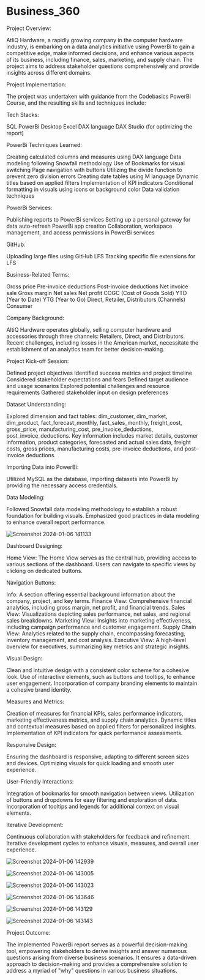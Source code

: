 # Business_360

Project Overview:

AtliQ Hardware, a rapidly growing company in the computer hardware industry, is embarking on a data analytics initiative using PowerBi to gain a competitive edge, make informed decisions, and enhance various aspects of its business, including finance, sales, marketing, and supply chain. The project aims to address stakeholder questions comprehensively and provide insights across different domains.

Project Implementation:

The project was undertaken with guidance from the Codebasics PowerBi Course, and the resulting skills and techniques include:

Tech Stacks:

SQL
PowerBi Desktop
Excel
DAX language
DAX Studio (for optimizing the report)

PowerBi Techniques Learned:

Creating calculated columns and measures using DAX language
Data modeling following Snowfall methodology
Use of Bookmarks for visual switching
Page navigation with buttons
Utilizing the divide function to prevent zero division errors
Creating date tables using M language
Dynamic titles based on applied filters
Implementation of KPI indicators
Conditional formatting in visuals using icons or background color
Data validation techniques

PowerBi Services:

Publishing reports to PowerBi services
Setting up a personal gateway for data auto-refresh
PowerBi app creation
Collaboration, workspace management, and access permissions in PowerBi services

GitHub:

Uploading large files using GitHub LFS
Tracking specific file extensions for LFS

Business-Related Terms:

Gross price
Pre-invoice deductions
Post-invoice deductions
Net invoice sale
Gross margin
Net sales
Net profit
COGC (Cost of Goods Sold)
YTD (Year to Date)
YTG (Year to Go)
Direct, Retailer, Distributors (Channels)
Consumer

Company Background:

AltiQ Hardware operates globally, selling computer hardware and accessories through three channels: Retailers, Direct, and Distributors.
Recent challenges, including losses in the American market, necessitate the establishment of an analytics team for better decision-making.

Project Kick-off Session:

Defined project objectives
Identified success metrics and project timeline
Considered stakeholder expectations and fears
Defined target audience and usage scenarios
Explored potential challenges and resource requirements
Gathered stakeholder input on design preferences

Dataset Understanding:

Explored dimension and fact tables: dim_customer, dim_market, dim_product, fact_forecast_monthly, fact_sales_monthly, freight_cost, gross_price, manufacturing_cost, pre_invoice_deductions, post_invoice_deductions.
Key information includes market details, customer information, product categories, forecasted and actual sales data, freight costs, gross prices, manufacturing costs, pre-invoice deductions, and post-invoice deductions.

Importing Data into PowerBi:

Utilized MySQL as the database, importing datasets into PowerBi by providing the necessary access credentials.

Data Modeling:

Followed Snowfall data modeling methodology to establish a robust foundation for building visuals.
Emphasized good practices in data modeling to enhance overall report performance.

![Screenshot 2024-01-06 141133](https://github.com/Mouli12346/Business_360/assets/141912332/c9e91964-adcc-41c5-9ee0-f9892c067b2f)


Dashboard Designing:

Home View:
The Home View serves as the central hub, providing access to various sections of the dashboard. Users can navigate to specific views by clicking on dedicated buttons.

Navigation Buttons:

Info: A section offering essential background information about the company, project, and key terms.
Finance View: Comprehensive financial analytics, including gross margin, net profit, and financial trends.
Sales View: Visualizations depicting sales performance, net sales, and regional sales breakdowns.
Marketing View: Insights into marketing effectiveness, including campaign performance and customer engagement.
Supply Chain View: Analytics related to the supply chain, encompassing forecasting, inventory management, and cost analysis.
Executive View: A high-level overview for executives, summarizing key metrics and strategic insights.

Visual Design:

Clean and intuitive design with a consistent color scheme for a cohesive look.
Use of interactive elements, such as buttons and tooltips, to enhance user engagement.
Incorporation of company branding elements to maintain a cohesive brand identity.

Measures and Metrics:

Creation of measures for financial KPIs, sales performance indicators, marketing effectiveness metrics, and supply chain analytics.
Dynamic titles and contextual measures based on applied filters for personalized insights.
Implementation of KPI indicators for quick performance assessments.

Responsive Design:

Ensuring the dashboard is responsive, adapting to different screen sizes and devices.
Optimizing visuals for quick loading and smooth user experience.

User-Friendly Interactions:

Integration of bookmarks for smooth navigation between views.
Utilization of buttons and dropdowns for easy filtering and exploration of data.
Incorporation of tooltips and legends for additional context on visual elements.

Iterative Development:

Continuous collaboration with stakeholders for feedback and refinement.
Iterative development cycles to enhance visuals, measures, and overall user experience.

![Screenshot 2024-01-06 142939](https://github.com/Mouli12346/Business_360/assets/141912332/86f7f258-da0d-412a-94a3-62d295a3c124)

![Screenshot 2024-01-06 143005](https://github.com/Mouli12346/Business_360/assets/141912332/0106cd43-71c1-446d-b97f-aa6445820899)

![Screenshot 2024-01-06 143023](https://github.com/Mouli12346/Business_360/assets/141912332/6360fb2b-4c51-4b1b-a625-6dd4e6527b44)

![Screenshot 2024-01-06 143646](https://github.com/Mouli12346/Business_360/assets/141912332/765053f4-7188-4480-9bc8-7bedefd83438)

![Screenshot 2024-01-06 143129](https://github.com/Mouli12346/Business_360/assets/141912332/6a0f2829-51af-491e-a6f4-0cdfc92dc2c9)

![Screenshot 2024-01-06 143143](https://github.com/Mouli12346/Business_360/assets/141912332/7b011d16-318b-48a8-88a5-f3d62a00b1cb)

Project Outcome:

The implemented PowerBi report serves as a powerful decision-making tool, empowering stakeholders to derive insights and answer numerous questions arising from diverse business scenarios. It ensures a data-driven approach to decision-making and provides a comprehensive solution to address a myriad of "why" questions in various business situations.






